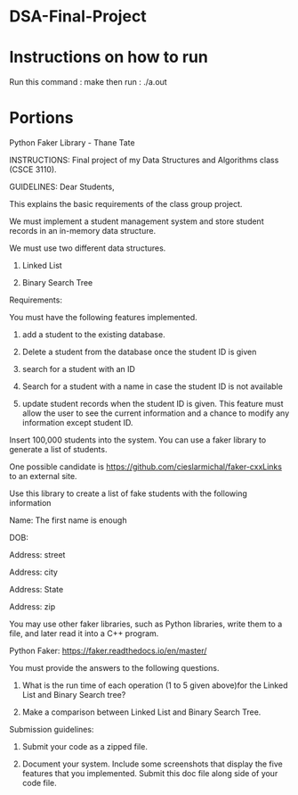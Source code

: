 # DSA-Final-Project

# Instructions on how to run
Run this command : make
then run : ./a.out

# Portions
Python Faker Library - Thane Tate



INSTRUCTIONS:
Final project of my Data Structures and Algorithms class (CSCE 3110). 

GUIDELINES:
Dear Students,

This explains the basic requirements of the class group project.

We must implement a student management system and store student records in an in-memory data structure.

We must use two different data structures.

1. Linked List

2. Binary Search Tree


Requirements:

You must have the following features implemented.

1. add a student to the existing database.

2. Delete a student from the database once the student ID is given

3. search for a student with an ID

4. Search for a student with a name in case the student ID is not available

5. update student records when the student ID is given. This feature must allow the user to see the current information and a chance to modify any information except student ID.

 

Insert 100,000 students into the system. You can use a faker library to generate a list of students. 

One possible candidate is https://github.com/cieslarmichal/faker-cxxLinks to an external site.

Use this library to create a list of fake students with the following information

Name: The first name is enough

DOB:

Address: street

Address: city

Address: State

Address: zip

You may use other faker libraries, such as Python libraries, write them to a file, and later read it into a C++ program.

Python Faker: https://faker.readthedocs.io/en/master/

 

You must provide the answers to the following questions.

1. What is the run time of each operation (1 to 5 given above)for the Linked List and Binary Search tree?

2. Make a comparison between Linked List and Binary Search Tree.

 
Submission guidelines:

1. Submit your code as a zipped file. 

2. Document your system. Include some screenshots that display the five features that you implemented. Submit this doc file along side of your code file.

